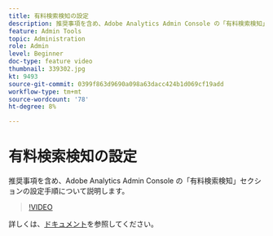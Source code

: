 ```yaml
---
title: 有料検索検知の設定
description: 推奨事項を含め、Adobe Analytics Admin Console の「有料検索検知」セクションの設定手順について説明します。
feature: Admin Tools
topic: Administration
role: Admin
level: Beginner
doc-type: feature video
thumbnail: 339302.jpg
kt: 9493
source-git-commit: 0399f863d9690a098a63dacc424b1d069cf19add
workflow-type: tm+mt
source-wordcount: '78'
ht-degree: 8%

---
```



# 有料検索検知の設定

推奨事項を含め、Adobe Analytics Admin Console の「有料検索検知」セクションの設定手順について説明します。

>[!VIDEO](https://video.tv.adobe.com/v/339302/?quality=12&learn=on)

詳しくは、[ドキュメント](https://experienceleague.adobe.com/docs/analytics/admin/admin-tools/paid-search-detection/paid-search-detection.html?lang=en#section_0C2CFA0AF77B47098BE37CB024665D0D)を参照してください。
